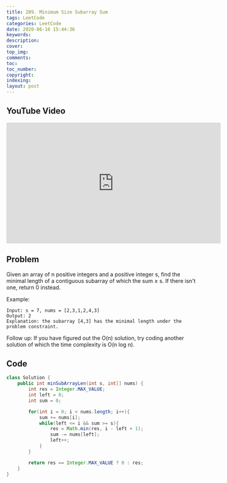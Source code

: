 ```yaml
---
title: 209. Minimum Size Subarray Sum
tags: LeetCode
categories: LeetCode
date: 2020-06-16 15:44:36
keywords:
description:
cover:
top_img:
comments:
toc:
toc_number:
copyright:
indexing:
layout: post
---
```


## YouTube Video

<iframe width="560" height="315" src="https://www.youtube.com/embed/jp15K7dTCHc" frameborder="0" allow="accelerometer; autoplay; encrypted-media; gyroscope; picture-in-picture" allowfullscreen></iframe>

## Problem

Given an array of n positive integers and a positive integer s, find the minimal length of a contiguous subarray of which the sum ≥ s. If there isn't one, return 0 instead.

Example:

```
Input: s = 7, nums = [2,3,1,2,4,3]
Output: 2
Explanation: the subarray [4,3] has the minimal length under the problem constraint.
```

Follow up:
If you have figured out the O(n) solution, try coding another solution of which the time complexity is O(n log n).

## Code

```java
class Solution {
    public int minSubArrayLen(int s, int[] nums) {
        int res = Integer.MAX_VALUE;
        int left = 0;
        int sum = 0;

        for(int i = 0; i < nums.length; i++){
            sum += nums[i];
            while(left <= i && sum >= s){
                res = Math.min(res, i - left + 1);
                sum -= nums[left];
                left++;
            }
        }

        return res == Integer.MAX_VALUE ? 0 : res;
    }
}
```
